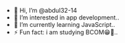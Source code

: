 - 👋 Hi, I’m @abdul32-14
- 👀 I’m interested in app development..
- 🌱 I’m currently learning JavaScript..
- ⚡ Fun fact: i am studying BCOM😁🤣..

<!---
abdul32-14/abdul32-14 is a ✨ special ✨ repository because its `README.md` (this file) appears on your GitHub profile.
You can click the Preview link to take a look at your changes.
--->
